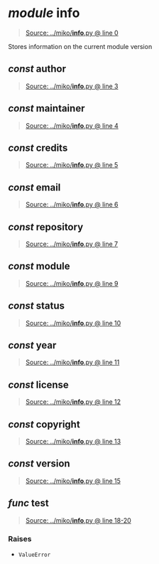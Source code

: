 # *module* **__info__**

> [Source: ../miko/__info__.py @ line 0](../miko/__info__.py#L0)

Stores information on the current module version

## *const* **__author__**

> [Source: ../miko/__info__.py @ line 3](../miko/__info__.py#L3)

## *const* **__maintainer__**

> [Source: ../miko/__info__.py @ line 4](../miko/__info__.py#L4)

## *const* **__credits__**

> [Source: ../miko/__info__.py @ line 5](../miko/__info__.py#L5)

## *const* **__email__**

> [Source: ../miko/__info__.py @ line 6](../miko/__info__.py#L6)

## *const* **__repository__**

> [Source: ../miko/__info__.py @ line 7](../miko/__info__.py#L7)

## *const* **__module__**

> [Source: ../miko/__info__.py @ line 9](../miko/__info__.py#L9)

## *const* **__status__**

> [Source: ../miko/__info__.py @ line 10](../miko/__info__.py#L10)

## *const* **__year__**

> [Source: ../miko/__info__.py @ line 11](../miko/__info__.py#L11)

## *const* **__license__**

> [Source: ../miko/__info__.py @ line 12](../miko/__info__.py#L12)

## *const* **__copyright__**

> [Source: ../miko/__info__.py @ line 13](../miko/__info__.py#L13)

## *const* **__version__**

> [Source: ../miko/__info__.py @ line 15](../miko/__info__.py#L15)

## *func* **test**

> [Source: ../miko/__info__.py @ line 18-20](../miko/__info__.py#L18-L20)

### Raises

- `ValueError`
